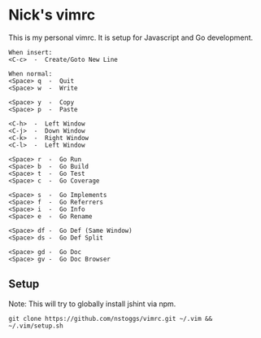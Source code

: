 # Nick's vimrc
This is my personal vimrc. It is setup for Javascript and Go development.
```
When insert:
<C-c>  -  Create/Goto New Line

When normal:
<Space> q  -  Quit
<Space> w  -  Write

<Space> y  -  Copy
<Space> p  -  Paste

<C-h>  -  Left Window
<C-j>  -  Down Window
<C-k>  -  Right Window
<C-l>  -  Left Window

<Space> r  -  Go Run
<Space> b  -  Go Build
<Space> t  -  Go Test
<Space> c  -  Go Coverage

<Space> s  -  Go Implements
<Space> f  -  Go Referrers
<Space> i  -  Go Info
<Space> e  -  Go Rename

<Space> df -  Go Def (Same Window)
<Space> ds -  Go Def Split

<Space> gd -  Go Doc
<Space> gv -  Go Doc Browser
```
## Setup

Note: This will try to globally install jshint via npm.
```
git clone https://github.com/nstoggs/vimrc.git ~/.vim && ~/.vim/setup.sh
```
